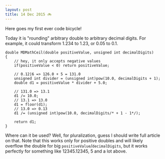 ```yaml
---
layout: post
title: 14 Dec 2015 🚲
---
```


Here goes my first ever code bicycle!

Today it is "rounding" arbitrary double to arbitrary decimal digits. For example, it could transform 1.234 to 1.23, or 0.05 to 0.1.

<!-- language: lang-objc -->
``` objc
double MDMathCeil(double positiveValue, unsigned int decimalDigits)
{
    // hey, it only accepts negative values
    if(positiveValue < 0) return positiveValue;

    // 0.12|6 => 126.0 + 5 = 131.0
    unsigned int divider = (unsigned int)pow(10.0, decimalDigits + 1);
    double d1 = positiveValue * divider + 5.0;

    // 131.0 => 13.1
    d1 /= 10.0;
    // 13.1 => 13.0
    d1 = floor(d1);
    // 13.0 => 0.13
    d1 /= (unsigned int)pow(10.0, decimalDigits/* + 1 - 1*/);

    return d1;
}

```

Where can it be used? Well, for pluralization, guess I should write full article on that.
Note that this works only for positive doubles and will likely overflow the double for big `positiveValue`/`decimalDigits`, but it works perfectly for something like 12345.12345, 5 and a lot above.
